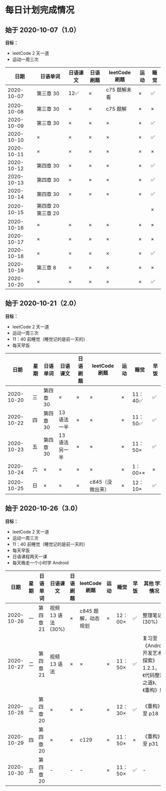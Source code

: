 # 每日计划完成情况

## 始于 2020-10-07（1.0）

**目标：**

- leetCode 2 天一道
- 运动一周三次

| 日期       | 日语单词            | 日语课文 | 日语刷题 | leetCode 刷题 | 运动 | 睡觉 |
| ---------- | ------------------- | -------- | -------- | ------------- | ---- | ---- |
| 2020-10-07 | 第三章 30           | 12✅     | ×        | c75 题解未看  | ×    | ✅   |
| 2020-10-08 | 第三章 30           | ×        | ×        | c75 题解      | ×    | ×    |
| 2020-10-09 | 第三章 30           | ×        | ×        | ×             | ×    | ✅   |
| 2020-10-10 | ×                   | ×        | ×        | ×             | ×    | ✅   |
| 2020-10-11 | ×                   | ×        | ×        | ×             | ×    | ×    |
| 2020-10-12 | 第四章 30           | ×        | ×        | ×             | ×    | ✅   |
| 2020-10-13 | 第四章 30           | ×        | ×        | ×             | ×    | ✅   |
| 2020-10-14 | 第四章 30           | ×        | ×        | ×             | ×    | ✅   |
| 2020-10-15 | 第四章 20 第三章 20 |          |          |               |      | ×    |
| 2020-10-16 | ×                   | ×        | ×        | ×             | ×    | ×    |
| 2020-10-17 | ×                   | ×        | ×        | ×             | ×    | ×    |
| 2020-10-18 | ×                   | ×        | ×        | ×             | ×    | ✅   |
| 2020-10-19 | 第三章 8            | ×        | ×        | ×             | ×    | ×    |
| 2020-10-20 | ×                   | ×        | ×        | ×             | ×    | ✅   |

## 始于 2020-10-21（2.0）

**目标：**

- leetCode 2 天一道
- 运动一周三次
- 11：40 前睡觉（睡觉记的是前一天的）
- 每天早饭

| 日期       | 星期 | 日语单词  | 日语课文      | 日语刷题 | leetCode 刷题    | 运动 | 睡觉     | 早饭 |
| ---------- | ---- | --------- | ------------- | -------- | ---------------- | ---- | -------- | ---- |
| 2020-10-20 | 三   | 第四章 30 | ×             | ×        | ×                | ×    | 11：40✅ | ✅   |
| 2020-10-22 | 四   | 第四章 30 | 13 语法一半   | ×        | ×                | ×    | 11：50✅ | ✅   |
| 2020-10-23 | 五   | 第四章 30 | 13 语法另一半 | ×        | ×                | ×    | 11：50×  | ✅   |
| 2020-10-24 | 六   | ×         | ×             | ×        | ×                | ×    | 1：00+×  | ×    |
| 2020-10-25 | 日   | ×         | ×             | ×        | c845（没做出来） | ×    | 12：10×  | ✅   |

## 始于 2020-10-26（3.0）

**目标：**

- leetCode 2 天一道
- 运动一周三次
- 11：40 前睡觉（睡觉记的是前一天的）
- 每天早饭
- 日语课程两天一课
- 每天晚走一个小时学 Android

| 日期       | 星期 | 日语单词  | 日语课文          | 日语刷题 | leetCode 刷题       | 运动 | 睡觉    | 早饭 | 其他 学习情况                                                     |
| ---------- | ---- | --------- | ----------------- | -------- | ------------------- | ---- | ------- | ---- | ----------------------------------------------------------------- |
| 2020-10-26 | 一   | 第四章 21 | 视频 13 语法(30%) | ×        | c845 题解，动态规划 | ×    | 12：00× | ✅   | 整理笔记(30%)                                                     |
| 2020-10-27 | 二   | 第四章 21 | 视频 13 语法      | ×        | ×                   | ×    | 11：50× | ✅   | 复习至《Android 开发艺术探索》1.2.1，《代码整洁之道》、《重构》序 |
| 2020-10-28 | 三   | 第四章 20 | ×                 | ×        | ×                   | ×    | 12：30× | ✅   | 《重构》至 p18                                                    |
| 2020-10-29 | 四   | 第四章 20 | ×                 | ×        | c129                | ×    | 11：50× | ×    | 《重构》至 p31                                                    |
| 2020-10-30 | 五   | 第四章 20 | -                 | -        | -                   | ×    | 11：50× | ✅   | -                                                                 |

